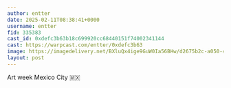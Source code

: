 ```yaml
---
author: entter
date: 2025-02-11T08:38:41+0000
username: entter
fid: 335383
cast_id: 0xdefc3b63b18c699920cc68440151f74002341144
cast: https://warpcast.com/entter/0xdefc3b63
image: https://imagedelivery.net/BXluQx4ige9GuW0Ia56BHw/d2675b2c-a050-465f-4d82-24357bc5f900/original
layout: post
---
```

Art week Mexico City 🇲🇽  

<img src='https://imagedelivery.net/BXluQx4ige9GuW0Ia56BHw/d2675b2c-a050-465f-4d82-24357bc5f900/original' alt='' referrerpolicy='no-referrer'/>